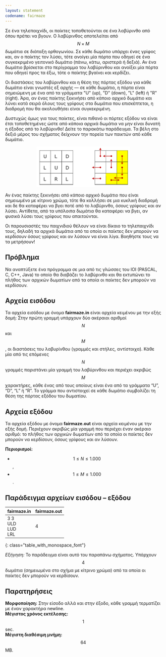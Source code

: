 ```yaml
---
layout: statement
codename: fairmaze
---
```


Σε ένα τηλεπαιχνίδι, οι παίκτες τοποθετούνται σε ένα λαβύρινθο από όπου πρέπει να βγουν. Ο λαβύρινθος αποτελείται από $$N \times M$$ δωμάτια σε διάταξη ορθογωνίου. Σε κάθε δωμάτιο υπάρχει ένας γρίφος και, αν ο παίκτης τον λύσει, τότε ανοίγει μία πόρτα που οδηγεί σε ένα συγκεκριμένο γειτονικό δωμάτιο (πάνω, κάτω, αριστερά ή δεξιά). Αν ένα δωμάτιο βρίσκεται στο περίγραμμα του λαβύρινθου και ανοίξει μία πόρτα που οδηγεί προς τα έξω, τότε ο παίκτης βγαίνει και κερδίζει.

Οι διαστάσεις του λαβύρινθου και η θέση της πόρτας εξόδου για κάθε δωμάτιο είναι γνωστές εξ αρχής — σε κάθε δωμάτιο, η πόρτα είναι σημειώμενη με ένα από τα γράμματα "U" (up), "D" (down), "L" (left) ή "R" (right). Άρα, αν ένας παίκτης ξεκινήσει από κάποιο αρχικό δωμάτιο και λύνει κατά σειρά όλους τους γρίφους στα δωμάτια που επισκέπτεται, η διαδρομή που θα ακολουθήσει είναι συγκεκριμένη.

Δυστυχώς όμως για τους παίκτες, είναι πιθανό οι πόρτες εξόδου να είναι έτσι τοποθετημένες ώστε από κάποια αρχικά δωμάτια να μην είναι δυνατή η έξοδος από το λαβύρινθο! Δείτε το παρακάτω παράδειγμα. Τα βέλη στο δεξιό μέρος του σχήματος δείχνουν την πορεία των παικτών από κάθε δωμάτιο.

<center>
<img src="/assets/33-pdp-blyk-fairmaze-statement.png" width="300">
</center>

Αν ένας παίκτης ξεκινήσει από κάποιο αρχικό δωμάτιο που είναι σημειωμένο με κίτρινο χρώμα, τότε θα κολλήσει σε μια κυκλική διαδρομή και δε θα καταφέρει να βγει ποτέ από το λαβύρινθο, όσους γρίφους και αν λύσει. Αντίθετα, από τα υπόλοιπα δωμάτια θα καταφέρει να βγει, αν φυσικά λύσει τους γρίφους που απαιτούνται.

Οι παρουσιαστές του παιχνιδιού θέλουν να είναι δίκαιο το τηλεπαιχνίδι τους, δηλαδή τα αρχικά δωμάτια από τα οποία οι παίκτες δεν μπορούν να κερδίσουν όσους γρίφους και αν λύσουν να είναι λίγα. Βοηθήστε τους να τα μετρήσουν!

## Πρόβλημα

Να αναπτύξετε ένα πρόγραμμα σε μια από τις γλώσσες του IOI (PASCAL, C, C++, Java) το οποίο θα διαβάζει το λαβύρινθο και θα εκτυπώνει το πλήθος των αρχικών δωματίων από τα οποία οι παίκτες δεν μπορούν να κερδίσουν.

## Αρχεία εισόδου

Τα αρχεία εισόδου με όνομα **fairmaze.in** είναι αρχεία κειμένου με την εξής δομή: Στην πρώτη γραμμή υπάρχουν δύο ακέραιοι αριθμοί $$N$$ και $$M$$, οι διαστάσεις του λαβυρίνθου (γραμμές και στήλες, αντίστοιχα). Κάθε μία από τις επόμενες $$N$$ γραμμές παριστάνει μία γραμμή του λαβύρινθου και περιέχει ακριβώς $$M$$ χαρακτήρες, κάθε ένας από τους οποίους είναι ένα από τα γράμματα “U”, “D”, “L” ή “R”. Το γράμμα που αντιστοιχεί σε κάθε δωμάτιο συμβολίζει τη θέση της πόρτας εξόδου του δωματίου.

## Αρχεία εξόδου

Τα αρχεία εξόδου με όνομα **fairmaze.out** είναι αρχεία κειμένου με την εξής δομή. Περιέχουν ακριβώς μία γραμμή που περιέχει έναν ακέραιο αριθμό: το πλήθος των αρχικών δωματίων από τα οποία οι παίκτες δεν μπορούν να κερδίσουν, όσους γρίφους και αν λύσουν.

**Περιορισμοί:**

 - $$1 ≤ N ≤ 1.000$$,
 - $$1 ≤ M ≤ 1.000$$.


## Παράδειγμα αρχείων εισόδου – εξόδου

| **fairmaze.in**      | **fairmaze.out** |
| :--- | :--- |
| 3 3 <br> ULD <br> LUD <br> LRL <br> | 4 |
{: class="table_with_monospace_font"}

*Εξήγηση:* To παράδειγμα είναι αυτό του παραπάνω σχήματος. Υπάρχουν $$4$$ δωμάτια (σημειωμένα στο σχήμα με κίτρινο χρώμα) από τα οποία οι παίκτες δεν μπορούν να κερδίσουν.

## Παρατηρήσεις

**Μορφοποίηση:** Στην είσοδο αλλά και στην έξοδο, κάθε γραμμή τερματίζει με έναν χαρακτήρα newline. <br>
**Μέγιστος χρόνος εκτέλεσης:** $$1$$ sec. <br>
**Μέγιστη διαθέσιμη μνήμη:** $$64$$ MB.

